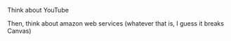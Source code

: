 
Think about YouTube

Then, think about amazon web services (whatever that is, I guess it breaks Canvas)

